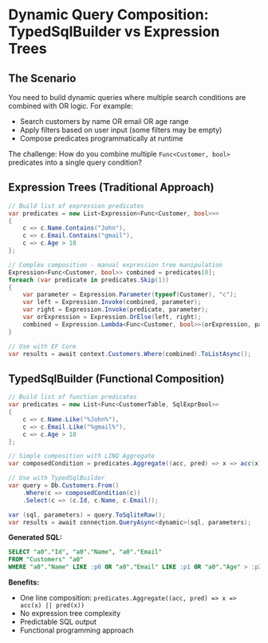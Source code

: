 # Dynamic Query Composition: TypedSqlBuilder vs Expression Trees

## The Scenario

You need to build dynamic queries where multiple search conditions are combined with OR logic. For example:

- Search customers by name OR email OR age range
- Apply filters based on user input (some filters may be empty)
- Compose predicates programmatically at runtime

The challenge: How do you combine multiple `Func<Customer, bool>` predicates into a single query condition?

## Expression Trees (Traditional Approach)

```csharp
// Build list of expression predicates
var predicates = new List<Expression<Func<Customer, bool>>>
{
    c => c.Name.Contains("John"),
    c => c.Email.Contains("gmail"), 
    c => c.Age > 18
};

// Complex composition - manual expression tree manipulation
Expression<Func<Customer, bool>> combined = predicates[0];
foreach (var predicate in predicates.Skip(1))
{    
    var parameter = Expression.Parameter(typeof(Customer), "c");
    var left = Expression.Invoke(combined, parameter);
    var right = Expression.Invoke(predicate, parameter);
    var orExpression = Expression.OrElse(left, right);
    combined = Expression.Lambda<Func<Customer, bool>>(orExpression, parameter);
}

// Use with EF Core
var results = await context.Customers.Where(combined).ToListAsync();
```

## TypedSqlBuilder (Functional Composition)

```csharp
// Build list of function predicates
var predicates = new List<Func<CustomerTable, SqlExprBool>>
{
    c => c.Name.Like("%John%"),
    c => c.Email.Like("%gmail%"), 
    c => c.Age > 18
};

// Simple composition with LINQ Aggregate
var composedCondition = predicates.Aggregate((acc, pred) => x => acc(x) || pred(x));

// Use with TypedSqlBuilder
var query = Db.Customers.From()
    .Where(c => composedCondition(c))
    .Select(c => (c.Id, c.Name, c.Email));

var (sql, parameters) = query.ToSqliteRaw();
var results = await connection.QueryAsync<dynamic>(sql, parameters);
```

**Generated SQL:**
```sql
SELECT "a0"."Id", "a0"."Name", "a0"."Email"
FROM "Customers" "a0"
WHERE "a0"."Name" LIKE :p0 OR "a0"."Email" LIKE :p1 OR "a0"."Age" > :p2
```

**Benefits:**
- One line composition: `predicates.Aggregate((acc, pred) => x => acc(x) || pred(x))`
- No expression tree complexity
- Predictable SQL output
- Functional programming approach

